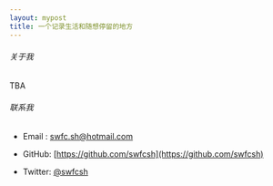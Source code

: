```yaml
---
layout: mypost
title: 一个记录生活和随想停留的地方
---
```


###### 关于我

TBA


###### 联系我

- Email&nbsp;: [swfc.sh@hotmail.com](mailto:swfc.sh@hotmail.com)

- GitHub: [https://github.com/swfcsh](https://github.com/swfcsh)

- Twitter: [@swfcsh](https://twitter.com/swfcsh)